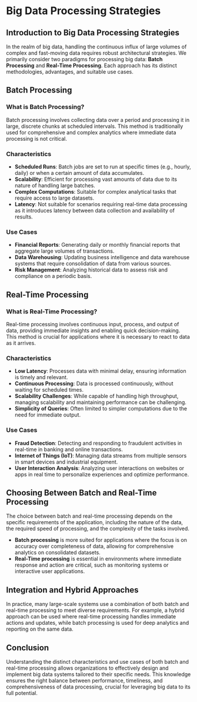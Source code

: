 # Big Data Processing Strategies

## Introduction to Big Data Processing Strategies

In the realm of big data, handling the continuous influx of large volumes of complex and fast-moving data requires robust architectural strategies. We primarily consider two paradigms for processing big data: **Batch Processing** and **Real-Time Processing**. Each approach has its distinct methodologies, advantages, and suitable use cases.

## Batch Processing

### What is Batch Processing?

Batch processing involves collecting data over a period and processing it in large, discrete chunks at scheduled intervals. This method is traditionally used for comprehensive and complex analytics where immediate data processing is not critical.

### Characteristics

- **Scheduled Runs**: Batch jobs are set to run at specific times (e.g., hourly, daily) or when a certain amount of data accumulates.
- **Scalability**: Efficient for processing vast amounts of data due to its nature of handling large batches.
- **Complex Computations**: Suitable for complex analytical tasks that require access to large datasets.
- **Latency**: Not suitable for scenarios requiring real-time data processing as it introduces latency between data collection and availability of results.

### Use Cases

- **Financial Reports**: Generating daily or monthly financial reports that aggregate large volumes of transactions.
- **Data Warehousing**: Updating business intelligence and data warehouse systems that require consolidation of data from various sources.
- **Risk Management**: Analyzing historical data to assess risk and compliance on a periodic basis.

## Real-Time Processing

### What is Real-Time Processing?

Real-time processing involves continuous input, process, and output of data, providing immediate insights and enabling quick decision-making. This method is crucial for applications where it is necessary to react to data as it arrives.

### Characteristics

- **Low Latency**: Processes data with minimal delay, ensuring information is timely and relevant.
- **Continuous Processing**: Data is processed continuously, without waiting for scheduled times.
- **Scalability Challenges**: While capable of handling high throughput, managing scalability and maintaining performance can be challenging.
- **Simplicity of Queries**: Often limited to simpler computations due to the need for immediate output.

### Use Cases

- **Fraud Detection**: Detecting and responding to fraudulent activities in real-time in banking and online transactions.
- **Internet of Things (IoT)**: Managing data streams from multiple sensors in smart devices and industrial equipment.
- **User Interaction Analysis**: Analyzing user interactions on websites or apps in real time to personalize experiences and optimize performance.

## Choosing Between Batch and Real-Time Processing

The choice between batch and real-time processing depends on the specific requirements of the application, including the nature of the data, the required speed of processing, and the complexity of the tasks involved.

- **Batch processing** is more suited for applications where the focus is on accuracy over completeness of data, allowing for comprehensive analytics on consolidated datasets.
- **Real-Time processing** is essential in environments where immediate response and action are critical, such as monitoring systems or interactive user applications.

## Integration and Hybrid Approaches

In practice, many large-scale systems use a combination of both batch and real-time processing to meet diverse requirements. For example, a hybrid approach can be used where real-time processing handles immediate actions and updates, while batch processing is used for deep analytics and reporting on the same data.

## Conclusion

Understanding the distinct characteristics and use cases of both batch and real-time processing allows organizations to effectively design and implement big data systems tailored to their specific needs. This knowledge ensures the right balance between performance, timeliness, and comprehensiveness of data processing, crucial for leveraging big data to its full potential.

